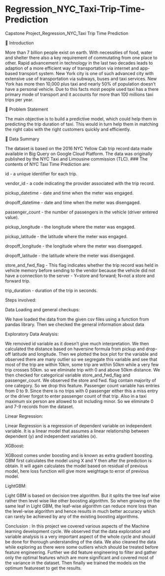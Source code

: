 # Regression_NYC_Taxi-Trip-Time-Prediction
Capstone Project_Regression_NYC_Taxi Trip Time Prediction

📖 Introduction

More than 7 billion people exist on earth. With necessities of food, water and shelter there also a key requirement of commutating from one place to other. Rapid advancement in technology in the last two decades leads to adaption of a more efficient way of transportation via internet and app-based transport system. New York city is one of such advanced city with extensive use of transportation via subways, buses and taxi services. New York has more then 10,000 plus taxi and nearly 50% of population doesn’t have a personal vehicle. Due to this facts most people used taxi has a there primary mode of transport and it accounts for more than 100 millions taxi trips per year.

📖 Problem Statement

The main objective is to build a predictive model, which could help them in predicting the trip duration of taxi. This would in turn help them in matching the right cabs with the right customers quickly and efficiently.

📖 Data Summary

The dataset is based on the 2016 NYC Yellow Cab trip record data made available in Big Query on Google Cloud Platform. The data was originally published by the NYC Taxi and Limousine commission (TLC). ### The contents of NYC Taxi Time Prediction are:

id - a unique identifier for each trip.

vendor_id - a code indicating the provider associated with the trip record.

pickup_datetime - date and time when the meter was engaged.

dropoff_datetime - date and time when the meter was disengaged.

passenger_count - the number of passengers in the vehicle (driver entered value).

pickup_longitude - the longitude where the meter was engaged.

pickup_latitude - the latitude where the meter was engaged.

dropoff_longitude - the longitude where the meter was disengaged.

dropoff_latitude - the latitude where the meter was disengaged.

store_and_fwd_flag - This flag indicates whether the trip record was held in vehicle memory before sending to the vendor because the vehicle did not have a connection to the server - Y=store and forward; N=not a store and forward trip.

trip_duration - duration of the trip in seconds.


Steps involved:

Data Loading and general checkups: 

We have loaded the data from the given csv files using a function from pandas library. Then we checked the general information about data

Exploratory Data Analysis: 

We removed id variable as it doesn’t give much interpretation. We then calculated the distance based on haversine formula from pickup and drop-off latitude and longitude. Then we plotted the box plot for the variable and observed there are many outlier so we segregate this variable and see that most of the trip are within 10km, some trip are within 50km while a very few trip crosses 50km. so we eliminate trip with 0 and above 50km distance. We then checked for categorical variable store_and_fwd_flag and passenger_count. We observed the store and fwd. flag contain majority of one category. So we drop this feature. Passenger count variable has entries from 0 to 9. Since there is no trips with 0 passenger either this a miss entry or the driver forgot to enter passenger count of that trip. Also in a taxi maximum six person are allowed to sit including minor. So we eliminate 0 and 7-9 records from the dataset.

Linear Regression: 

Linear Regression is a regression of dependent variable on independent variable. It is a linear model that assumes a linear relationship between dependent (y) and independent variables (x).

XGBoost:

XGBoost comes under boosting and is known as extra gradient boosting. GBM first calculates the model using X and Y then after the prediction is obtain. It will again calculates the model based on residual of previous model, here loss function will give more weightage to error of previous model.

LightGBM: 

Light GBM is based on decision tree algorithm. But it splits the tree leaf wise rather then level wise like other boosting algorithm. So when growing on the same leaf in Light GBM, the leaf-wise algorithm can reduce more loss than the level-wise algorithm and hence results in much better accuracy which can rarely be achieved by any of the existing boosting algorithms.

Conclusion :
In this project we covered various aspects of the Machine learning development cycle. We observed that the data exploration and variable analysis is a very important aspect of the whole cycle and should be done for thorough understanding of the data. We also cleaned the data while exploring as there were some outliers which should be treated before feature engineering. Further we did feature engineering to filter and gather only the optimal features which are more significant and covered most of the variance in the dataset. Then finally we trained the models on the optimum featureset to get the results.

